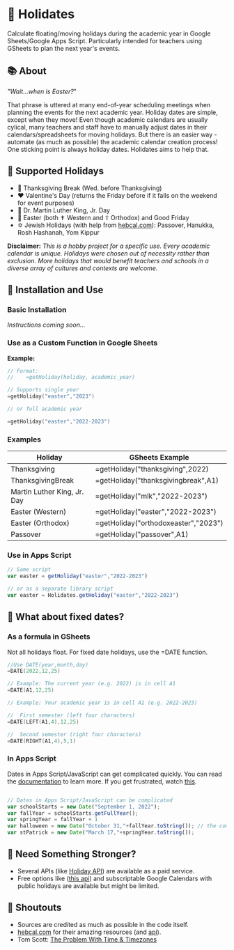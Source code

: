 # :date: Holidates
Calculate floating/moving holidays during the academic year in Google Sheets/Google Apps Script. Particularly intended for teachers using GSheets to plan the next year's events. 

## :books: About
*"Wait...when is Easter?*" 

That phrase is uttered at many end-of-year scheduling meetings when planning the events for the next academic year. Holiday dates are simple, except when they move! Even though academic calendars are usually cylical, many teachers and staff have to manually adjust dates in their calendars/spreadsheets for moving holidays. But there is an easier way - automate (as much as possible) the academic calendar creation process! One sticking point is always holiday dates. Holidates aims to help that.      

## :calendar: Supported Holidays
- :turkey: Thanksgiving Break (Wed. before Thanksgiving)
- :heart: Valentine's Day (returns the Friday before if it falls on the weekend for event purposes)
- :busts_in_silhouette: Dr. Martin Luther King, Jr. Day
- :rabbit2: Easter (both :latin_cross: Western and :orthodox_cross: Orthodox) and Good Friday
- :star_of_david: Jewish Holidays (with help from [hebcal.com](https://www.hebcal.com/home/developer-apis)): Passover, Hanukka, Rosh Hashanah, Yom Kippur

**Disclaimer:** *This is a hobby project for a specific use. Every academic calendar is unique. Holidays were chosen out of necessity rather than exclusion. More holidays that would benefit teachers and schools in a diverse array of cultures and contexts are welcome.*

## :tada: Installation and Use

### Basic Installation
*Instructions coming soon...*

### Use as a Custom Function in Google Sheets



**Example:**
```swift
// Format:
//    =getHoliday(holiday, academic_year)

// Supports single year
=getHoliday("easter","2023")

// or full academic year 

=getHoliday("easter","2022-2023") 
```
### Examples
| Holiday                     | GSheets Example                           |
|-----------------------------|-------------------------------------------|
| Thanksgiving                | =getHoliday("thanksgiving",2022)          |
| ThanksgivingBreak           | =getHoliday("thanksgivingbreak",A1)       |
| Martin Luther King, Jr. Day | =getHoliday("mlk","2022-2023")            |
| Easter (Western)            | =getHoliday("easter","2022-2023")         |
| Easter (Orthodox)           | =getHoliday("orthodoxeaster","2023")      |
| Passover                    | =getHoliday("passover",A1)                |

### Use in Apps Script
```javascript
// Same script
var easter = getHoliday("easter","2022-2023")

// or as a separate library script
var easter = Holidates.getHoliday("easter","2022-2023")
```
## :pushpin: What about fixed dates? 
### As a formula in GSheets
Not all holidays float. For fixed date holidays, use the =DATE function. 
```swift
//Use DATE(year,month,day)
=DATE(2022,12,25)

// Example: The current year (e.g. 2022) is in cell A1
=DATE(A1,12,25)

// Example: Your academic year is in cell A1 (e.g. 2022-2023)

//  First semester (left four characters)
=DATE(LEFT(A1,4),12,25)

//  Second semester (right four characters)
=DATE(RIGHT(A1,4),5,1)
```

### In Apps Script
Dates in Apps Script/JavaScript can get complicated quickly. You can read the [documentation](https://developers.google.com/google-ads/scripts/docs/features/dates) to learn more. If you get frustrated, watch [this](https://www.youtube.com/watch?v=-5wpm-gesOY).
```javascript

// Dates in Apps Script/JavaScript can be complicated
var schoolStarts = new Date("September 1, 2022");
var fallYear = schoolStarts.getFullYear(); 
var springYear = fallYear + 1
var halloween = new Date("October 31,"+fallYear.toString()); // the comma is important!
var stPatrick = new Date("March 17,"+springYear.toString());
```

## :muscle: Need Something Stronger?
- Several APIs (like [Holiday API](https://holidayapi.com/)) are available as a paid service. 
- Free options like ([this api](https://date.nager.at/Api)) and subscriptable Google Calendars with public holidays are available but might be limited.

## :mega: Shoutouts
- Sources are credited as much as possible in the code itself.
- [hebcal.com](https://hebcal.com) for their amazing resources (and [api](https://www.hebcal.com/home/developer-apis)).
- Tom Scott: [The Problem With Time & Timezones](https://www.youtube.com/watch?v=-5wpm-gesOY)

